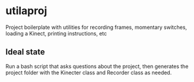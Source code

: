 # utilaproj
Project boilerplate with utilities for recording frames, momentary switches, loading a Kinect, printing instructions, etc 

## Ideal state
Run a bash script that asks questions about the project, then generates the project folder with the Kinecter class and Recorder class as needed.
